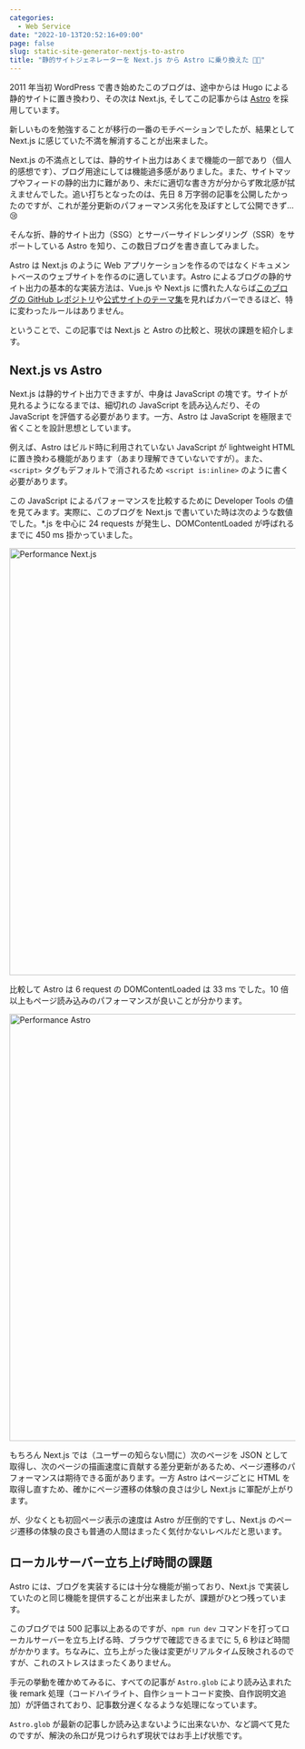 ```yaml
---
categories:
  - Web Service
date: "2022-10-13T20:52:16+09:00"
page: false
slug: static-site-generator-nextjs-to-astro
title: "静的サイトジェネレーターを Next.js から Astro に乗り換えた 🧑‍🚀"
---
```


2011 年当初 WordPress で書き始めたこのブログは、途中からは Hugo による静的サイトに置き換わり、その次は Next.js, そしてこの記事からは [Astro](https://astro.build/) を採用しています。

新しいものを勉強することが移行の一番のモチベーションでしたが、結果として Next.js に感じていた不満を解消することが出来ました。

Next.js の不満点としては、静的サイト出力はあくまで機能の一部であり（個人的感想です）、ブログ用途にしては機能過多感がありました。また、サイトマップやフィードの静的出力に難があり、未だに適切な書き方が分からず敗北感が拭えませんでした。追い打ちとなったのは、先日 8 万字弱の記事を公開したかったのですが、これが差分更新のパフォーマンス劣化を及ぼすとして公開できず… 😢

そんな折、静的サイト出力（SSG）とサーバーサイドレンダリング（SSR）をサポートしている Astro を知り、この数日ブログを書き直してみました。

Astro は Next.js のように Web アプリケーションを作るのではなくドキュメントベースのウェブサイトを作るのに適しています。Astro によるブログの静的サイト出力の基本的な実装方法は、Vue.js や Next.js に慣れた人ならば[このブログの GitHub レポジトリ](https://github.com/rakuishi/rakuishi.com)や[公式サイトのテーマ集](https://astro.build/themes/)を見ればカバーできるほど、特に変わったルールはありません。

ということで、この記事では Next.js と Astro の比較と、現状の課題を紹介します。

## Next.js vs Astro

Next.js は静的サイト出力できますが、中身は JavaScript の塊です。サイトが見れるようになるまでは、細切れの JavaScript を読み込んだり、その JavaScript を評価する必要があります。一方、Astro は JavaScript を極限まで省くことを設計思想としています。

例えば、Astro はビルド時に利用されていない JavaScript が lightweight HTML に置き換わる機能があります（あまり理解できていないですが）。また、`<script>` タグもデフォルトで消されるため `<script is:inline>` のように書く必要があります。

この JavaScript によるパフォーマンスを比較するために Developer Tools の値を見てみます。実際に、このブログを Next.js で書いていた時は次のような数値でした。\*.js を中心に 24 requests が発生し、DOMContentLoaded が呼ばれるまでに 450 ms 掛かっていました。

<img alt="Performance Next.js" src="/images/2022/10/performance-nextjs.png" width="839" height="751">

比較して Astro は 6 request の DOMContentLoaded は 33 ms でした。10 倍以上もページ読み込みのパフォーマンスが良いことが分かります。

<img alt="Performance Astro" src="/images/2022/10/performance-astro.png" width="839" height="751">

もちろん Next.js では（ユーザーの知らない間に）次のページを JSON として取得し、次のページの描画速度に貢献する差分更新があるため、ページ遷移のパフォーマンスは期待できる面があります。一方 Astro はページごとに HTML を取得し直すため、確かにページ遷移の体験の良さは少し Next.js に軍配が上がります。

が、少なくとも初回ページ表示の速度は Astro が圧倒的ですし、Next.js のページ遷移の体験の良さも普通の人間はまったく気付かないレベルだと思います。

## ローカルサーバー立ち上げ時間の課題

Astro には、ブログを実装するには十分な機能が揃っており、Next.js で実装していたのと同じ機能を提供することが出来ましたが、課題がひとつ残っています。

このブログでは 500 記事以上あるのですが、`npm run dev` コマンドを打ってローカルサーバーを立ち上げる時、ブラウザで確認できるまでに 5, 6 秒ほど時間がかかります。ちなみに、立ち上がった後は変更がリアルタイム反映されるのですが、これのストレスはまったくありません。

手元の挙動を確かめてみるに、すべての記事が `Astro.glob` により読み込まれた後 remark 処理（コードハイライト、自作ショートコード変換、自作説明文追加）が評価されており、記事数分遅くなるような処理になっています。

`Astro.glob` が最新の記事しか読み込まないように出来ないか、など調べて見たのですが、解決の糸口が見つけられず現状ではお手上げ状態です。
